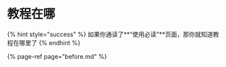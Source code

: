 # 教程在哪

{% hint style="success" %}
如果你通读了**“使用必读”**页面，那你就知道教程在哪里了
{% endhint %}

{% page-ref page="before.md" %}


